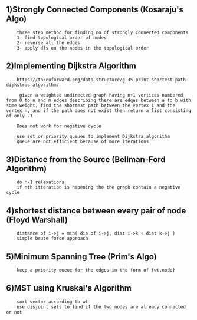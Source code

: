 ## 1)Strongly Connected Components (Kosaraju's Algo)
        three step method for finding no of strongly connected components
        1- find topological order of nodes
        2- reverse all the edges
        3- apply dfs on the nodes in the topological order

## 2)Implementing Dijkstra Algorithm
        https://takeuforward.org/data-structure/g-35-print-shortest-path-dijkstras-algorithm/
        
         given a weighted undirected graph having n+1 vertices numbered from 0 to n and m edges describing there are edges between a to b with some weight, find the shortest path between the vertex 1 and the vertex n, and if the path does not exist then return a list consisting of only -1.

        Does not work for negative cycle

        use set or priority queues to implement Dijkstra algorithm
        queue are not efficient because of more iterations

## 3)Distance from the Source (Bellman-Ford Algorithm)
        do n-1 relaxations 
        if nth itteration is hapening the the graph contain a negative cycle 

## 4)shortest distance between every pair of node (Floyd Warshall)
        distance of i->j = min( dis of i->j, dist i->k + dist k->j )
        simple brute force approach

## 5)Minimum Spanning Tree (Prim's Algo)
        keep a priority queue for the edges in the form of {wt,node}

## 6)MST using Kruskal's Algorithm 
        sort vector according to wt
        use disjoint sets to find if the two nodes are already connected or not